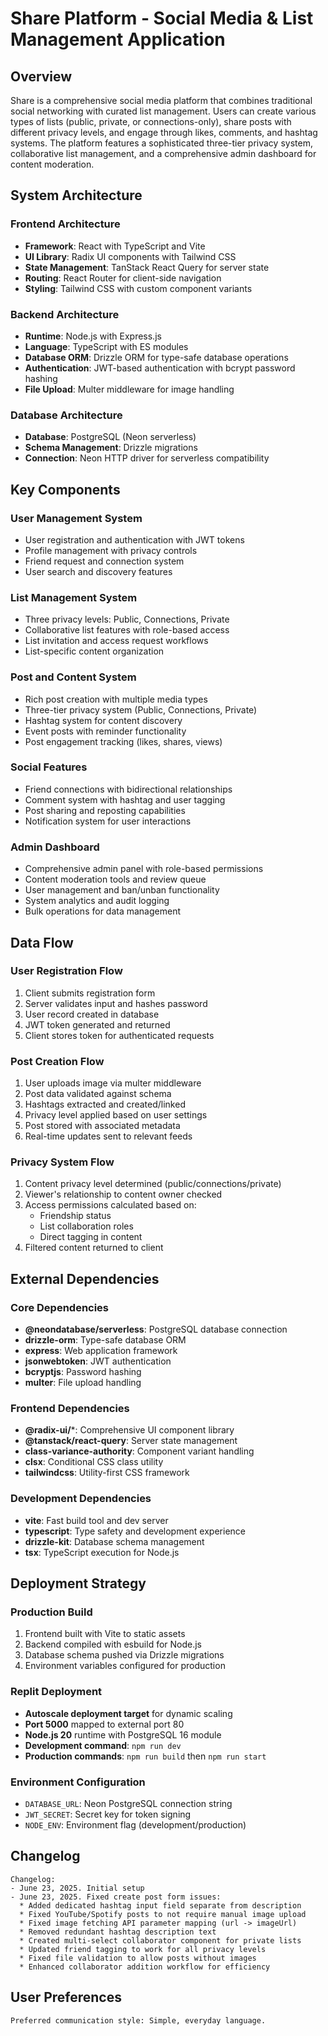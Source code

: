 # Share Platform - Social Media & List Management Application

## Overview

Share is a comprehensive social media platform that combines traditional social networking with curated list management. Users can create various types of lists (public, private, or connections-only), share posts with different privacy levels, and engage through likes, comments, and hashtag systems. The platform features a sophisticated three-tier privacy system, collaborative list management, and a comprehensive admin dashboard for content moderation.

## System Architecture

### Frontend Architecture
- **Framework**: React with TypeScript and Vite
- **UI Library**: Radix UI components with Tailwind CSS
- **State Management**: TanStack React Query for server state
- **Routing**: React Router for client-side navigation
- **Styling**: Tailwind CSS with custom component variants

### Backend Architecture
- **Runtime**: Node.js with Express.js
- **Language**: TypeScript with ES modules
- **Database ORM**: Drizzle ORM for type-safe database operations
- **Authentication**: JWT-based authentication with bcrypt password hashing
- **File Upload**: Multer middleware for image handling

### Database Architecture
- **Database**: PostgreSQL (Neon serverless)
- **Schema Management**: Drizzle migrations
- **Connection**: Neon HTTP driver for serverless compatibility

## Key Components

### User Management System
- User registration and authentication with JWT tokens
- Profile management with privacy controls
- Friend request and connection system
- User search and discovery features

### List Management System
- Three privacy levels: Public, Connections, Private
- Collaborative list features with role-based access
- List invitation and access request workflows
- List-specific content organization

### Post and Content System
- Rich post creation with multiple media types
- Three-tier privacy system (Public, Connections, Private)
- Hashtag system for content discovery
- Event posts with reminder functionality
- Post engagement tracking (likes, shares, views)

### Social Features
- Friend connections with bidirectional relationships
- Comment system with hashtag and user tagging
- Post sharing and reposting capabilities
- Notification system for user interactions

### Admin Dashboard
- Comprehensive admin panel with role-based permissions
- Content moderation tools and review queue
- User management and ban/unban functionality
- System analytics and audit logging
- Bulk operations for data management

## Data Flow

### User Registration Flow
1. Client submits registration form
2. Server validates input and hashes password
3. User record created in database
4. JWT token generated and returned
5. Client stores token for authenticated requests

### Post Creation Flow
1. User uploads image via multer middleware
2. Post data validated against schema
3. Hashtags extracted and created/linked
4. Privacy level applied based on user settings
5. Post stored with associated metadata
6. Real-time updates sent to relevant feeds

### Privacy System Flow
1. Content privacy level determined (public/connections/private)
2. Viewer's relationship to content owner checked
3. Access permissions calculated based on:
   - Friendship status
   - List collaboration roles
   - Direct tagging in content
4. Filtered content returned to client

## External Dependencies

### Core Dependencies
- **@neondatabase/serverless**: PostgreSQL database connection
- **drizzle-orm**: Type-safe database ORM
- **express**: Web application framework
- **jsonwebtoken**: JWT authentication
- **bcryptjs**: Password hashing
- **multer**: File upload handling

### Frontend Dependencies
- **@radix-ui/***: Comprehensive UI component library
- **@tanstack/react-query**: Server state management
- **class-variance-authority**: Component variant handling
- **clsx**: Conditional CSS class utility
- **tailwindcss**: Utility-first CSS framework

### Development Dependencies
- **vite**: Fast build tool and dev server
- **typescript**: Type safety and development experience
- **drizzle-kit**: Database schema management
- **tsx**: TypeScript execution for Node.js

## Deployment Strategy

### Production Build
1. Frontend built with Vite to static assets
2. Backend compiled with esbuild for Node.js
3. Database schema pushed via Drizzle migrations
4. Environment variables configured for production

### Replit Deployment
- **Autoscale deployment target** for dynamic scaling
- **Port 5000** mapped to external port 80
- **Node.js 20** runtime with PostgreSQL 16 module
- **Development command**: `npm run dev`
- **Production commands**: `npm run build` then `npm run start`

### Environment Configuration
- `DATABASE_URL`: Neon PostgreSQL connection string
- `JWT_SECRET`: Secret key for token signing
- `NODE_ENV`: Environment flag (development/production)

## Changelog
```
Changelog:
- June 23, 2025. Initial setup
- June 23, 2025. Fixed create post form issues:
  * Added dedicated hashtag input field separate from description
  * Fixed YouTube/Spotify posts to not require manual image upload
  * Fixed image fetching API parameter mapping (url -> imageUrl)
  * Removed redundant hashtag description text
  * Created multi-select collaborator component for private lists
  * Updated friend tagging to work for all privacy levels
  * Fixed file validation to allow posts without images
  * Enhanced collaborator addition workflow for efficiency
```

## User Preferences
```
Preferred communication style: Simple, everyday language.
```